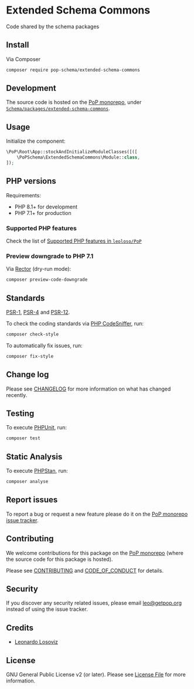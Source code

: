 # Extended Schema Commons

<!--
[![Build Status][ico-travis]][link-travis]
[![Quality Score][ico-code-quality]][link-code-quality]
[![Software License][ico-license]](LICENSE.md)
[![Latest Version on Packagist][ico-version]][link-packagist]
[![Coverage Status][ico-scrutinizer]][link-scrutinizer]
[![Total Downloads][ico-downloads]][link-downloads]
-->

Code shared by the schema packages

## Install

Via Composer

``` bash
composer require pop-schema/extended-schema-commons
```

## Development

The source code is hosted on the [PoP monorepo](https://github.com/leoloso/PoP), under [`Schema/packages/extended-schema-commons`](https://github.com/leoloso/PoP/tree/master/layers/Schema/packages/extended-schema-commons).

## Usage

Initialize the component:

``` php
\PoP\Root\App::stockAndInitializeModuleClasses([([
    \PoPSchema\ExtendedSchemaCommons\Module::class,
]);
```

## PHP versions

Requirements:

- PHP 8.1+ for development
- PHP 7.1+ for production

### Supported PHP features

Check the list of [Supported PHP features in `leoloso/PoP`](https://github.com/leoloso/PoP/blob/master/docs/supported-php-features.md)

### Preview downgrade to PHP 7.1

Via [Rector](https://github.com/rectorphp/rector) (dry-run mode):

```bash
composer preview-code-downgrade
```

## Standards

[PSR-1](https://www.php-fig.org/psr/psr-1), [PSR-4](https://www.php-fig.org/psr/psr-4) and [PSR-12](https://www.php-fig.org/psr/psr-12).

To check the coding standards via [PHP CodeSniffer](https://github.com/squizlabs/PHP_CodeSniffer), run:

``` bash
composer check-style
```

To automatically fix issues, run:

``` bash
composer fix-style
```

## Change log

Please see [CHANGELOG](CHANGELOG.md) for more information on what has changed recently.

## Testing

To execute [PHPUnit](https://phpunit.de/), run:

``` bash
composer test
```

## Static Analysis

To execute [PHPStan](https://github.com/phpstan/phpstan), run:

``` bash
composer analyse
```

## Report issues

To report a bug or request a new feature please do it on the [PoP monorepo issue tracker](https://github.com/leoloso/PoP/issues).

## Contributing

We welcome contributions for this package on the [PoP monorepo](https://github.com/leoloso/PoP) (where the source code for this package is hosted).

Please see [CONTRIBUTING](CONTRIBUTING.md) and [CODE_OF_CONDUCT](CODE_OF_CONDUCT.md) for details.

## Security

If you discover any security related issues, please email leo@getpop.org instead of using the issue tracker.

## Credits

- [Leonardo Losoviz][link-author]

## License

GNU General Public License v2 (or later). Please see [License File](LICENSE.md) for more information.

[ico-version]: https://img.shields.io/packagist/v/pop-schema/extended-schema-commons.svg?style=flat-square
[ico-license]: https://img.shields.io/badge/license-GPLv2-brightgreen.svg?style=flat-square
[ico-travis]: https://img.shields.io/travis/pop-schema/extended-schema-commons/master.svg?style=flat-square
[ico-scrutinizer]: https://img.shields.io/scrutinizer/coverage/g/pop-schema/extended-schema-commons.svg?style=flat-square
[ico-code-quality]: https://img.shields.io/scrutinizer/g/pop-schema/extended-schema-commons.svg?style=flat-square
[ico-downloads]: https://img.shields.io/packagist/dt/pop-schema/extended-schema-commons.svg?style=flat-square

[link-packagist]: https://packagist.org/packages/pop-schema/extended-schema-commons
[link-travis]: https://travis-ci.org/pop-schema/extended-schema-commons
[link-scrutinizer]: https://scrutinizer-ci.com/g/pop-schema/extended-schema-commons/code-structure
[link-code-quality]: https://scrutinizer-ci.com/g/pop-schema/extended-schema-commons
[link-downloads]: https://packagist.org/packages/pop-schema/extended-schema-commons
[link-contributors]: ../../../../../../contributors
[link-author]: https://github.com/leoloso
